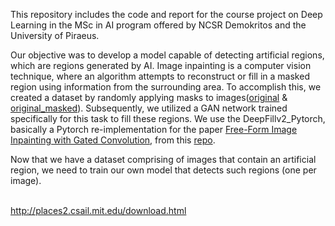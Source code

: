 This repository includes the code and report for the course project on Deep Learning in the MSc in AI program offered by NCSR Demokritos and the University of Piraeus.

Our objective was to develop a model capable of detecting artificial regions, which are regions generated by AI. Image inpainting is a computer vision technique, where an algorithm attempts to reconstruct or fill in a masked region using information from the surrounding area. To accomplish this, we created a dataset by randomly applying masks to images([original](MSc-in-AI-Demokritos-Deeplearning/Data%20Samples/original/) & [original_masked](MSc-in-AI-Demokritos-Deeplearning/Data%20Samples/original_masked/)). Subsequently, we utilized a GAN network trained specifically for this task to fill these regions. We use the DeepFillv2_Pytorch, basically a Pytorch re-implementation for the paper [Free-Form Image Inpainting with Gated Convolution](https://arxiv.org/abs/1806.03589), from this [repo](https://github.com/csqiangwen/DeepFillv2_Pytorch#readme). <br>

Now that we have a dataset comprising of images that contain an artificial region, we need to train our own model that detects such regions (one per image).

<br> http://places2.csail.mit.edu/download.html 
